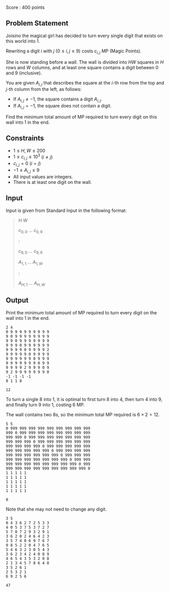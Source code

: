 Score : $400$ points

## Problem Statement

Joisino the magical girl has decided to turn every single digit that exists on this world into $1$.

Rewriting a digit $i$ with $j$ $(0 \leq i,j \leq 9)$ costs $c_{i,j}$ MP (Magic Points).

She is now standing before a wall. The wall is divided into $HW$ squares in $H$ rows and $W$ columns, and at least one square contains a digit between $0$ and $9$ (inclusive).

You are given $A_{i,j}$ that describes the square at the $i$-th row from the top and $j$-th column from the left, as follows:

- If $A_{i,j} \neq -1$, the square contains a digit $A_{i,j}$.
- If $A_{i,j}=-1$, the square does not contain a digit.

Find the minimum total amount of MP required to turn every digit on this wall into $1$ in the end.

## Constraints

- $1 \leq H,W \leq 200$
- $1 \leq c_{i,j} \leq 10^3$ $(i \neq j)$
- $c_{i,j}=0$ $(i=j)$
- $-1 \leq A_{i,j} \leq 9$
- All input values are integers.
- There is at least one digit on the wall.

## Input

Input is given from Standard Input in the following format:

> $H$ $W$
> 
> $c_{0,0}$ $...$ $c_{0,9}$
> 
> $:$
> 
> $c_{9,0}$ $...$ $c_{9,9}$
> 
> $A_{1,1}$ $...$ $A_{1,W}$
> 
> $:$
> 
> $A_{H,1}$ $...$ $A_{H,W}$

## Output

Print the minimum total amount of MP required to turn every digit on the wall into $1$ in the end.

```input1
2 4
0 9 9 9 9 9 9 9 9 9
9 0 9 9 9 9 9 9 9 9
9 9 0 9 9 9 9 9 9 9
9 9 9 0 9 9 9 9 9 9
9 9 9 9 0 9 9 9 9 2
9 9 9 9 9 0 9 9 9 9
9 9 9 9 9 9 0 9 9 9
9 9 9 9 9 9 9 0 9 9
9 9 9 9 2 9 9 9 0 9
9 2 9 9 9 9 9 9 9 0
-1 -1 -1 -1
8 1 1 8
```

```output1
12
```

To turn a single $8$ into $1$, it is optimal to first turn $8$ into $4$, then turn $4$ into $9$, and finally turn $9$ into $1$, costing $6$ MP.

The wall contains two $8$s, so the minimum total MP required is $6 \times 2=12$.

```input2
5 5
0 999 999 999 999 999 999 999 999 999
999 0 999 999 999 999 999 999 999 999
999 999 0 999 999 999 999 999 999 999
999 999 999 0 999 999 999 999 999 999
999 999 999 999 0 999 999 999 999 999
999 999 999 999 999 0 999 999 999 999
999 999 999 999 999 999 0 999 999 999
999 999 999 999 999 999 999 0 999 999
999 999 999 999 999 999 999 999 0 999
999 999 999 999 999 999 999 999 999 0
1 1 1 1 1
1 1 1 1 1
1 1 1 1 1
1 1 1 1 1
1 1 1 1 1
```

```output2
0
```

Note that she may not need to change any digit.

```input3
3 5
0 4 3 6 2 7 2 5 3 3
4 0 5 3 7 5 3 7 2 7
5 7 0 7 2 9 3 2 9 1
3 6 2 0 2 4 6 4 2 3
3 5 7 4 0 6 9 7 6 7
9 8 5 2 2 0 4 7 6 5
5 4 6 3 2 3 0 5 4 3
3 6 2 3 4 2 4 0 8 9
4 6 5 4 3 5 3 2 0 8
2 1 3 4 5 7 8 6 4 0
3 5 2 6 1
2 5 3 2 1
6 9 2 5 6
```

```output3
47
```